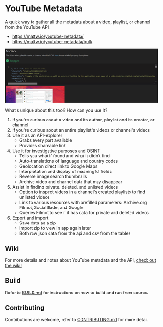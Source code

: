 # YouTube Metadata

A quick way to gather all the metadata about a video, playlist, or channel from the YouTube API.

- https://mattw.io/youtube-metadata/
- https://mattw.io/youtube-metadata/bulk

![img.png](img/readme.png)

What's unique about this tool? How can you use it?

1. If you're curious about a video and its author, playlist and its creator, or channel
2. If you're curious about an entire playlist's videos or channel's videos
3. Use it as an API-explorer
   - Grabs every part available
   - Provides shareable link
4. Use it for investigative purposes and OSINT
   - Tells you what if found and what it didn't find
   - Auto-translations of language and country codes
   - Geolocation direct link to Google Maps
   - Interpretation and display of meaningful fields
   - Reverse image search thumbnails
   - Archive video and channel data that may disappear
5. Assist in finding private, deleted, and unlisted videos
   - Option to inspect videos in a channel's created playlists to find unlisted videos
   - Link to various resources with prefilled parameters: Archive.org, Filmot, SocialBlade, and Google
   - Queries Filmot to see if it has data for private and deleted videos
6. Export and import
   - Save data as a zip
   - Import zip to view in app again later
   - Both raw json data from the api and csv from the tables

## Wiki

For more details and notes about YouTube metadata and the API, [check out the wiki!](https://github.com/mattwright324/youtube-metadata/wiki)

## Build

Refer to [BUILD.md](https://github.com/mattwright324/youtube-metadata/blob/master/BUILD.md)
for instructions on how to build and run from source.

## Contributing

Contributions are welcome, refer
to [CONTRIBUTING.md](https://github.com/mattwright324/youtube-metadata/blob/master/CONTRIBUTING.md)
for more detail.
